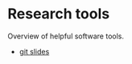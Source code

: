 # Research tools

Overview of helpful software tools.

- [git slides](http://cgroll.github.io/research_tools/output/git.slides.html)
